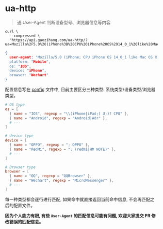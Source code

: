 # ua-http

> 通 User-Agent 判断设备型号、浏览器信息等内容

```shell
curl \
  --compressed \
  "https://api.gaozihang.com/ua-http/?ua=Mozilla%2F5.0%20(iPhone%3B%20CPU%20iPhone%20OS%2014_0_1%20like%20Mac%20OS%20X)%20AppleWebKit%2F605.1.15%20(KHTML,%20like%20Gecko)%20Mobile%2F15E148%20MicroMessenger%2F7.0.17(0x1700112a)%20NetType%2FWIFI%20Language%2Fzh_CN%22"
```

```json
{
  user-agent: "Mozilla/5.0 (iPhone; CPU iPhone OS 14_0_1 like Mac OS X) AppleWebKit/605.1.15 (KHTML, like Gecko) Mobile/15E148 MicroMessenger/7.0.1 (0x1700112a) NetType/WIFI Language/zh_CN"",
  platform: "Mobile",
  os: "IOS",
  device: "iPhone",
  browser: "Wechart"
}
```

配置信息写在 [config](config.toml) 文件中, 目前主要区分三种类型: 系统类型/设备类型/浏览器类型。

```toml
# OS type
os = [
  { name = "IOS", regexp = "\\(iPhone|iPad;( U;)? CPU" },
  { name = "Android", regexp = "Android|Adr" },
  # ···
]

# device type
device = [
  { name = "OPPO", regexp = "; OPPO" },
  { name = "RedMi", regexp = "; (redmi|HM NOTE)" },
  # ···
]

# Browser type
browser = [
  { name = "QQ", regexp = "QQBrowser" },
  { name = "Wechart", regexp = "MicroMessenger" },
  # ···
]
```

每一种类型都会逐行进行匹配, 如果命中就直接返回当前命中信息, 不会再匹配之后的配置文件。

**因为个人能力有限, 有些 `User-Agent` 的匹配信息可能有问题, 欢迎大家提交 PR 修改错误的匹配信息。**
